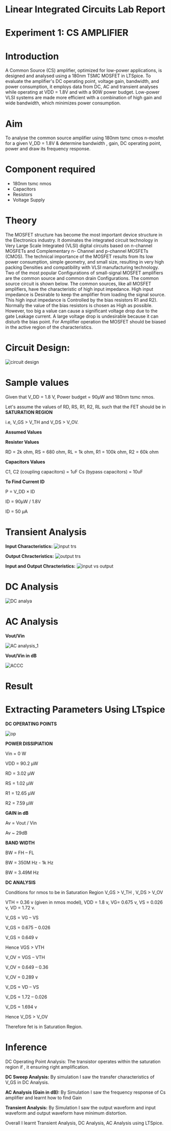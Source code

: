 # Linear Integrated Circuits Lab Report
# Experiment 1: CS AMPLIFIER
# Introduction
A Common Source (CS) amplifier, optimized for low-power applications, is designed and analysed using a 180nm TSMC MOSFET in LTSpice. To evaluate the amplifier's DC operating point, voltage gain, bandwidth, and power consumption, it employs data from DC, AC and transient analyses while operating at VDD = 1.8V and with a 90W power budget. Low-power VLSI systems are made more efficient with a combination of high gain and wide bandwidth, which minimizes power consumption.
# Aim
 To analyse the common source amplifier using 180nm tsmc  cmos n-mosfet for a given V_DD = 1.8V & determine bandwidth , gain, DC operating point, power and draw its frequency response.
# Component required 
* 180nm tsmc nmos
* Capacitors
* Resistors
* Voltage Supply
# Theory
The MOSFET structure has become the most important device structure in the Electronics industry. It dominates the integrated circuit technology in Very Large Scale Integrated (VLSI) digital circuits based on n-channel MOSFETs and Complementary n- Channel and p-channel MOSFETs (CMOS). The technical importance of the MOSFET results from Its low power consumption, simple geometry, and small size, resulting in very high packing Densities and compatibility with VLSI manufacturing technology. Two of the most popular Configurations of small-signal MOSFET amplifiers are the common source and common drain Configurations. The common source circuit is shown below. The common sources, like all MOSFET amplifiers, have the characteristic of high input impedance. High input impedance is Desirable to keep the amplifier from loading the signal source. This high input impedance is Controlled by the bias resistors R1 and R2). Normally the value of the bias resistors is chosen as High as possible. However, too big a value can cause a significant voltage drop due to the gate Leakage current. A large voltage drop is undesirable because it can disturb the bias point. For Amplifier operation the MOSFET should be biased in the active region of the characteristics. 
# Circuit Design:
![circuit design](https://github.com/user-attachments/assets/48551f4f-737d-4d12-85d9-1abed4b2f0ad)


# Sample values
Given that V_DD = 1.8 V, Power budget = 90µW and 180nm tsmc nmos.

Let's assume the values of RD, RS, R1, R2, RL such that the FET should be in **SATURATION REGION**

i.e, V_GS > V_TH  and V_DS > V_OV.

**Assumed Values**

**Resister Values**

RD = 2k ohm, RS = 680 ohm, RL = 1k ohm, R1 = 100k ohm, R2 = 60k ohm

**Capacitors Values**

C1, C2 (coupling capacitors) = 1uF
Cs (bypass capacitors) = 10uF

**To Find Current ID**

P = V_DD × ID

ID = 90µW / 1.8V

ID = 50 µA

# Transient Analysis

**Input Characteristics:**
![input trs](https://github.com/user-attachments/assets/c5afcd92-a08b-4b30-96d3-2234ae4ab50e)

**Output Chracteristics:**
![output trs](https://github.com/user-attachments/assets/3cc59ee7-79ea-446c-9c71-cfad7ef6b27e)

**Input and Output Chracteristics:**
![input vs output](https://github.com/user-attachments/assets/4f8e9aa4-7dcc-4f67-8d13-89b97659d588)

# DC Analysis

![DC analya](https://github.com/user-attachments/assets/8d32eed2-33fa-486b-8d70-6c398711df5d)

# AC Analysis

**Vout/Vin**

![AC analysis_1](https://github.com/user-attachments/assets/9c8e39e9-c186-4ba6-9b73-b2d5d2c8e2d3)

**Vout/Vin in dB**

![ACCC](https://github.com/user-attachments/assets/45e5483f-a4a3-4517-b7a4-c9a19f10acc3)

# Result

# Extracting Parameters Using LTspice

**DC OPERATING POINTS**

![op](https://github.com/user-attachments/assets/6c4d54bf-c8f6-4d41-aed0-811a1a752e14)

**POWER DISSIPIATION**

Vin = 0 W

VDD = 90.2 µW

RD = 3.02 µW

RS = 1.02 µW

R1 = 12.65 µW

R2 = 7.59 µW

**GAIN in dB**

Av = Vout / Vin

Av ~ 29dB

**BAND WIDTH**

BW = FH – FL

BW = 350M Hz - 1k Hz

BW = 3.49M Hz

**DC ANALYSIS**

Conditions for nmos to be in Saturation Region  V_GS > V_TH , V_DS > V_OV

VTH = 0.36 v (given in nmos model), VDD = 1.8 v, VG= 0.675 v, VS = 0.026 v, VD = 1.72 v.

V_GS = VG – VS

V_GS = 0.675 – 0.026

V_GS = 0.649 v

Hence VGS > VTH 

V_OV = VGS – VTH

V_OV = 0.649 – 0.36

V_OV = 0.289 v

V_DS = VD – VS 

V_DS = 1.72 – 0.026

V_DS = 1.694 v

Hence V_DS > V_OV 

Therefore fet is in Saturation Region.

# Inference

DC Operating Point Analysis:
The transistor operates within the saturation region if , it ensuring right amplification.

**DC Sweep Analysis:**
By simulation I saw the transfer characteristics of  V_GS in DC Analysis. 

**AC Analysis (Gain in dB):**
By Simulation I saw the frequency response of Cs amplifier and learnt how to find Gain 

**Transient Analysis:**
By Simulation I saw the output waveform and input waveform and output waveform have minimum distortion. 

Overall I learnt Transient Analysis, DC Analysis,  AC Analysis using LTSpice.

